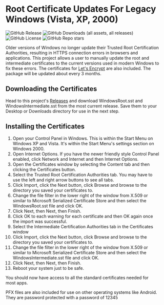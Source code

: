 # Root Certificate Updates For Legacy Windows (Vista, XP, 2000)

![GitHub Release](https://img.shields.io/github/v/release/JohnTHaller/RootCertificateUpdatesForLegacyWindows)
![GitHub Downloads (all assets, all releases)](https://img.shields.io/github/downloads/JohnTHaller/RootCertificateUpdatesForLegacyWindows/total)
![GitHub License](https://img.shields.io/github/license/JohnTHaller/RootCertificateUpdatesForLegacyWindows)
![GitHub Repo stars](https://img.shields.io/github/stars/JohnTHaller/RootCertificateUpdatesForLegacyWindows)

Older versions of Windows no longer update their Trusted Root Certification Authorities, resulting in HTTPS connection errors in browsers and applications. This project allows a user to manually update the root and intermediate certificates to the current versions used in modern Windows to fix these errors. The certificates for [Let's Encrypt](https://letsencrypt.org/) are also included. The package will be updated about every 3 months.
## Downloading the Certificates
Head to this project's [Releases](https://github.com/JohnTHaller/RootCertificateUpdatesForLegacyWindows/releases) and download WindowsRoot.sst and WindowsIntermediate.sst from the most current release. Save them to your Desktop or Downloads directory for use in the next step.
## Installing the Certificates
1. Open your Control Panel in Windows. This is within the Start Menu on Windows XP and Vista. It's within the Start Menu's settings section on Windows 2000.
2. Open Internet Options. If you have the newer friendly style Control Panel enabled, click Network and Internet and then Internet Options.
3. Open the Certificates window by selecting the Content tab and then clicking the Certificates button.
4. Select the Trusted Root Certification Authorities tab. You may have to use the left and right arrow buttons to see all tabs.
5. Click Import, click the Next button, click Browse and browse to the directory you saved your certificates to.
6. Change the file filter in the lower right of the window from X.509 or similar to Microsoft Serialized Certificate Store and then select the WindowsRoot.sst file and click OK.
7. Click Next, then Next, then Finish.
8. Click OK to each warning for each certificate and then OK again once the import was successful.
9. Select the Intermediate Certification Authorities tab in the Certificates window
10. Click Import, click the Next button, click Browse and browse to the directory you saved your certificates to.
11. Change the file filter in the lower right of the window from X.509 or similar to Microsoft Serialized Certificate Store and then select the WindowsIntermediate.sst file and click OK.
12. Click Next, then Next, then Finish.
13. Reboot your system just to be safe.

You should now have access to all the standard certificates needed for most apps.

PFX files are also included for use on other operating systems like Android. They are password protected with a password of 12345
